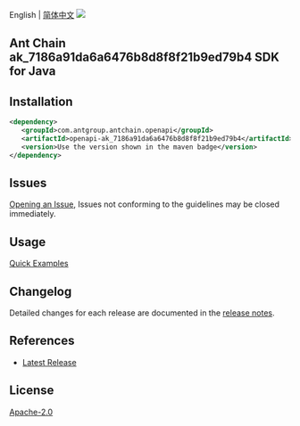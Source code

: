 English | [简体中文](README-CN.md)
![](https://aliyunsdk-pages.alicdn.com/icons/AlibabaCloud.svg)

## Ant Chain ak_7186a91da6a6476b8d8f8f21b9ed79b4 SDK for Java

## Installation

```xml
<dependency>
   <groupId>com.antgroup.antchain.openapi</groupId>
   <artifactId>openapi-ak_7186a91da6a6476b8d8f8f21b9ed79b4</artifactId>
   <version>Use the version shown in the maven badge</version>
</dependency>
```

## Issues
[Opening an Issue](https://github.com/alipay/antchain-openapi-prod-sdk/issues/new), Issues not conforming to the guidelines may be closed immediately.

## Usage
[Quick Examples](https://github.com/alipay/antchain-openapi-prod-sdk/blob/master/docs/0-Examples-EN.md#quick-examples)

## Changelog
Detailed changes for each release are documented in the [release notes](./ChangeLog.txt).

## References
* [Latest Release](https://github.com/alipay/antchain-openapi-prod-sdk/)

## License
[Apache-2.0](http://www.apache.org/licenses/LICENSE-2.0)

